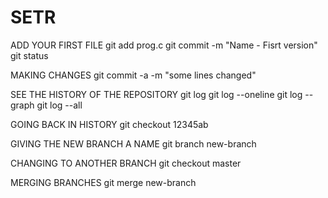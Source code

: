 # SETR
ADD YOUR FIRST FILE
git add prog.c
git commit -m "Name - Fisrt version"
git status

MAKING CHANGES
git commit -a -m "some lines changed"

SEE THE HISTORY OF THE REPOSITORY
git log
git log --oneline
git log --graph
git log --all

GOING BACK IN HISTORY
git checkout 12345ab

GIVING THE NEW BRANCH A NAME
git branch new-branch

CHANGING TO ANOTHER BRANCH
git checkout master 

MERGING BRANCHES
git merge new-branch
